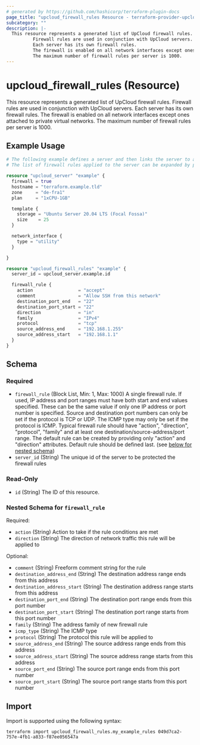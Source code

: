 ```yaml
---
# generated by https://github.com/hashicorp/terraform-plugin-docs
page_title: "upcloud_firewall_rules Resource - terraform-provider-upcloud"
subcategory: ""
description: |-
  This resource represents a generated list of UpCloud firewall rules.
          Firewall rules are used in conjunction with UpCloud servers.
          Each server has its own firewall rules.
          The firewall is enabled on all network interfaces except ones attached to private virtual networks.
          The maximum number of firewall rules per server is 1000.
---
```


# upcloud_firewall_rules (Resource)

This resource represents a generated list of UpCloud firewall rules. 
		Firewall rules are used in conjunction with UpCloud servers. 
		Each server has its own firewall rules. 
		The firewall is enabled on all network interfaces except ones attached to private virtual networks. 
		The maximum number of firewall rules per server is 1000.

## Example Usage

```terraform
# The following example defines a server and then links the server to a single firewall rule. 
# The list of firewall rules applied to the server can be expanded by providing additional server_firewall_rules blocks.

resource "upcloud_server" "example" {
  firewall = true
  hostname = "terraform.example.tld"
  zone     = "de-fra1"
  plan     = "1xCPU-1GB"

  template {
    storage = "Ubuntu Server 20.04 LTS (Focal Fossa)"
    size    = 25
  }

  network_interface {
    type = "utility"
  }

}

resource "upcloud_firewall_rules" "example" {
  server_id = upcloud_server.example.id

  firewall_rule {
    action                 = "accept"
    comment                = "Allow SSH from this network"
    destination_port_end   = "22"
    destination_port_start = "22"
    direction              = "in"
    family                 = "IPv4"
    protocol               = "tcp"
    source_address_end     = "192.168.1.255"
    source_address_start   = "192.168.1.1"
  }
}
```

<!-- schema generated by tfplugindocs -->
## Schema

### Required

- `firewall_rule` (Block List, Min: 1, Max: 1000) A single firewall rule.
				If used, IP address and port ranges must have both start and end values specified. These can be the same value if only one IP address or port number is specified.
				Source and destination port numbers can only be set if the protocol is TCP or UDP.
				The ICMP type may only be set if the protocol is ICMP.
				Typical firewall rule should have "action", "direction", "protocol", "family" and at least one destination/source-address/port range.
				The default rule can be created by providing only "action" and "direction" attributes. Default rule should be defined last. (see [below for nested schema](#nestedblock--firewall_rule))
- `server_id` (String) The unique id of the server to be protected the firewall rules

### Read-Only

- `id` (String) The ID of this resource.

<a id="nestedblock--firewall_rule"></a>
### Nested Schema for `firewall_rule`

Required:

- `action` (String) Action to take if the rule conditions are met
- `direction` (String) The direction of network traffic this rule will be applied to

Optional:

- `comment` (String) Freeform comment string for the rule
- `destination_address_end` (String) The destination address range ends from this address
- `destination_address_start` (String) The destination address range starts from this address
- `destination_port_end` (String) The destination port range ends from this port number
- `destination_port_start` (String) The destination port range starts from this port number
- `family` (String) The address family of new firewall rule
- `icmp_type` (String) The ICMP type
- `protocol` (String) The protocol this rule will be applied to
- `source_address_end` (String) The source address range ends from this address
- `source_address_start` (String) The source address range starts from this address
- `source_port_end` (String) The source port range ends from this port number
- `source_port_start` (String) The source port range starts from this port number

## Import

Import is supported using the following syntax:

```shell
terraform import upcloud_firewall_rules.my_example_rules 049d7ca2-757e-4fb1-a833-f87ee056547a
```
